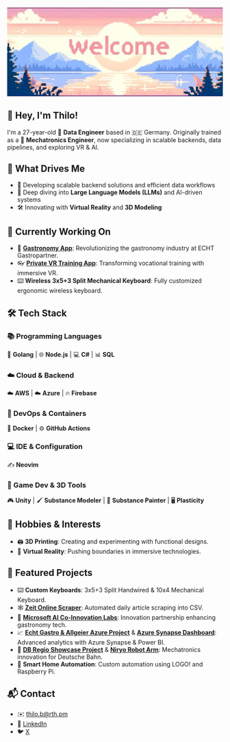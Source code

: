 ![header](header.jpg)

## 👋 Hey, I'm Thilo!

I'm a 27-year-old 🧙 **Data Engineer** based in 🇩🇪 Germany. Originally trained as a 🤖 **Mechatronics Engineer**, now specializing in scalable backends, data pipelines, and exploring VR & AI.

## 🎯 What Drives Me

- 🚀 Developing scalable backend solutions and efficient data workflows
- 🤖 Deep diving into **Large Language Models (LLMs)** and AI-driven systems
- 🛠️ Innovating with **Virtual Reality** and **3D Modeling**

## 🌟 Currently Working On

- 📱 [**Gastronomy App**](https://echt-gastropartner.de/app/): Revolutionizing the gastronomy industry at ECHT Gastropartner.
- 👓 [**Private VR Training App**](https://slickcomm.de/): Transforming vocational training with immersive VR.
- ⌨️ **Wireless 3x5+3 Split Mechanical Keyboard**: Fully customized ergonomic wireless keyboard.

## 🛠️ Tech Stack

### 📚 Programming Languages
🐹 **Golang** | 🌐 **Node.js** | 💻 **C#** | 📊 **SQL**

### ☁️ Cloud & Backend
☁️ **AWS** | ☁️ **Azure** | 🔥 **Firebase**

### 🚢 DevOps & Containers
🐳 **Docker** | ⚙️ **GitHub Actions**

### 💻 IDE & Configuration
✍️ **Neovim**

### 🎨 Game Dev & 3D Tools
🎮 **Unity** | 🖌️ **Substance Modeler** | 🎨 **Substance Painter** | 🖥️ **Plasticity**

## 🎨 Hobbies & Interests

- 🖨️ **3D Printing**: Creating and experimenting with functional designs.
- 🥽 **Virtual Reality**: Pushing boundaries in immersive technologies.

## 📂 Featured Projects

- ⌨️ **Custom Keyboards**: 3x5+3 Split Handwired & 10x4 Mechanical Keyboard.
- 🕸️ [**Zeit Online Scraper**](https://github.com/thilob97/ZeitScraper): Automated daily article scraping into CSV.
- 📎 [**Microsoft AI Co-Innovation Labs**](https://echt-gastropartner.de/blog/microsoft-ai-co-innovation-labs-echt-gastro-partner/): Innovation partnership enhancing gastronomy tech.
- 📈 [**Echt Gastro & Allgeier Azure Project**](https://ms-f1-sites-03-ea.azurewebsites.net/en-hk/story/1559617001731842612-echtgastro-allgeier-azure-en) & [**Azure Synapse Dashboard**](https://www.allgeier.ch/kunden/dashboard-von-echt-gastro-partner-auf-basis-von-azure-synapse-analytics/): Advanced analytics with Azure Synapse & Power BI.
- 🤖 [**DB Regio Showcase Project**](https://www.dbregio-berlin-brandenburg.de/db-regio-no/aktuelles/punkt3/Ein-Vorzeigeprojekt-als-Abschlussarbeit-6039272) & [**Niryo Robot Arm**](https://www.generationrobots.com/blog/de/deutsche-bahn-niryo-roboterarm/?srsltid=AfmBOoq1U_m-iJNpMhbZxMyBKZWpX2IBaOT51f5kbg_vJhmnRDa68UMx): Mechatronics innovation for Deutsche Bahn.
- 🏡 **Smart Home Automation**: Custom automation using LOGO! and Raspberry Pi.

## 📬 Contact

- ✉️ [thilo.b@rth.pm](mailto:thilo.b@rth.pm)
- 🔗 [LinkedIn](https://www.linkedin.com/in/thilo-barth-b8b450201/)
- 🐦 [X](https://x.com/theEl_ric)
